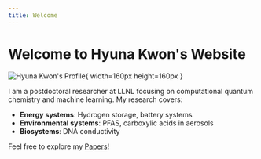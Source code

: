 ```yaml
---
title: Welcome
---
```


# Welcome to Hyuna Kwon's Website

![Hyuna Kwon's Profile](https://kha8128.github.io/picture.jpeg){ width=160px height=160px }

I am a postdoctoral researcher at LLNL focusing on computational quantum chemistry and machine learning. My research covers:

- **Energy systems**: Hydrogen storage, battery systems
- **Environmental systems**: PFAS, carboxylic acids in aerosols
- **Biosystems**: DNA conductivity

Feel free to explore my [Papers](/papers/)!

